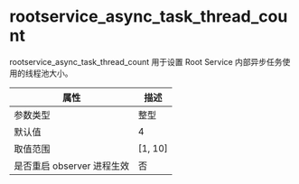 rootservice_async_task_thread_count 
========================================================

rootservice_async_task_thread_count 用于设置 Root Service 内部异步任务使用的线程池大小。


|      **属性**      |  **描述**   |
|------------------|-----------|
| 参数类型             | 整型        |
| 默认值              | 4         |
| 取值范围             | \[1, 10\] |
| 是否重启 observer 进程生效 | 否         |



